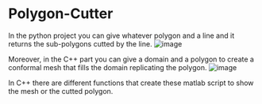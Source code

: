 # Polygon-Cutter
In the python project you can give whatever polygon and a line and it returns the sub-polygons cutted by the line.
![image](https://github.com/Ruglio/Polygon-Cutter/blob/main/Images/polygon.png?raw=true)

Moreover, in the C++ part you can give a domain and a polygon to create a conformal mesh that fills the domain replicating the polygon.
![image](https://github.com/Ruglio/Polygon-Cutter/blob/main/Images/mesh.png?raw=true)

In C++ there are different functions that create these matlab script to show the mesh or the cutted polygon.
